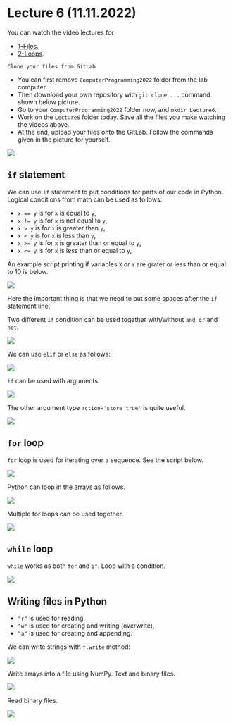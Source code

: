 # Lecture 6 (11.11.2022)
You can watch the video lectures for
* [1-Files](https://youtu.be/LjO3hrfXnlA).
* [2-Loops](https://youtu.be/LjO3hrfXnlA).

`Clone your files from GitLab`

* You can first remove `ComputerProgramming2022` folder from the lab computer.
* Then download your own repository with `git clone ...` command shown below picture.
* Go to your `ComputerProgramming2022` folder now, and `mkdir Lecture6`.
* Work on the `Lecture6` folder today. Save all the files you make watching the videos above.
* At the end, upload your files onto the GitLab. Follow the commands given in the picture for yourself.

![](./figures/06.00.gitlab.png)


## `if` statement
We can use `if` statement to put conditions for parts of our code in Python.
Logical conditions from math can be used as follows:
* `x == y` is for `x` is equal to `y`,
* `x != y` is for `x` is not equal to `y`,
* `x > y` is for `x` is greater than `y`,
* `x < y` is for `x` is less than `y`,
* `x >= y` is for `x` is greater than or equal to `y`,
* `x <= y` is for `x` is less than or equal to `y`,

An example script printing if variables `X` or `Y` are grater or less than or equal to 10 is below.

![](./figures/06.01.if.png)

Here the important thing is that we need to put some spaces after the `if` statement line.
 
Two different `if` condition can be used together with/without `and`, `or` and `not`.

![](./figures/06.02.if2.png)

We can use `elif` or `else` as follows:

![](./figures/06.03.elif-else.png)

`if` can be used with arguments.

![](./figures/06.04.arguments.png)

The other argument type `action='store_true'` is quite useful.

![](./figures/06.05.arguments_store_true.png)

## `for` loop
`for` loop is used for iterating over a sequence. See the script below.

![](./figures/06.06.for.png)

Python can loop in the arrays as follows.

![](./figures/06.07.for_arrays.png)

Multiple for loops can be used together.

![](./figures/06.08.for_multiple.png)

## `while` loop
`while` works as both `for` and `if`. Loop with a condition.

![](./figures/06.09.while.png)

## Writing files in Python
* `"r"` is used for reading,
* `"w"` is used for creating and writing (overwrite),
* `"a"` is used for creating and appending.

We can write strings with `f.write` method:

![](./figures/06.10.files.png)

Write arrays into a file using NumPy. Text and binary files.

![](./figures/06.11.NumPy_files.png)

Read binary files.

![](./figures/06.12.read_binary.png)


